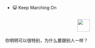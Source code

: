 - 😺 Keep Marching On
<div>
  <h2 align="center">
    <img src="https://yuezih-bucket.oss-cn-beijing.aliyuncs.com/inspiration.png" width="40" />
</div>
你明明可以很特别，为什么要跟别人一样？
<!---
YoungEWBOK/YoungEWBOK is a ✨ special ✨ repository because its `README.md` (this file) appears on your GitHub profile.
You can click the Preview link to take a look at your changes.
--->
